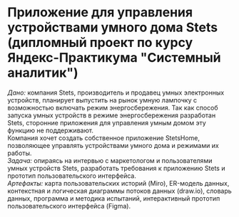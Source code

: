# Приложение для управления устройствами умного дома Stets (дипломный проект по курсу Яндекс-Практикума "Системный аналитик")
*Дано:* компания Stets, производитель и продавец умных электронных устройств, планирует выпустить на рынок умную лампочку с возможностью включать режим энергосбережения. Так как способ запуска умных устройств в режиме энергосбережения разработан Stets, сторонние приложения для управления умным домом эту функцию не поддерживают.  
Компания хочет создать собственное приложение StetsHome, позволяющее управлять устройствами умного дома и режимами их работы.  
*Задача:* опираясь на интервью с маркетологом и пользователями умных устройств Stets, разработать требования к приложению Stets и прототип пользовательского интерфейса.  
*Артефакты:* карта пользовательских историй (Miro), ER-модель данных, контекстная и логическая диаграммы потоков данных (draw.io), словарь данных, программа и методика испытаний, интерактивный прототип пользовательского интерфейса (Figma).
